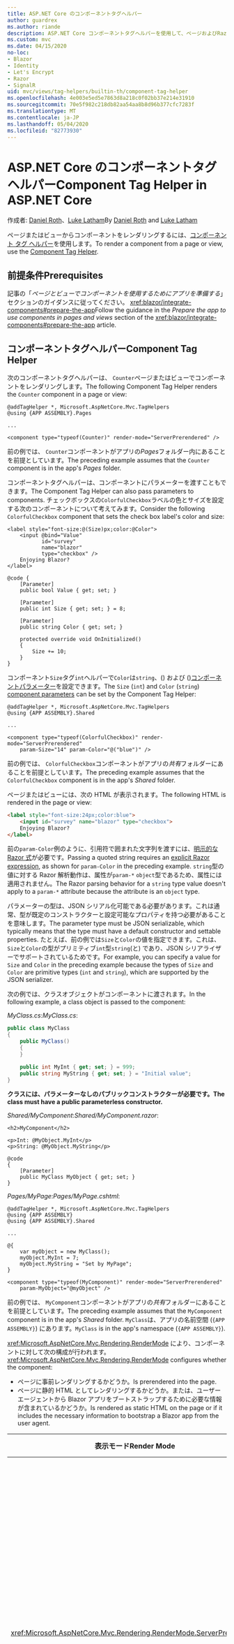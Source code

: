 ```yaml
---
title: ASP.NET Core のコンポーネントタグヘルパー
author: guardrex
ms.author: riande
description: ASP.NET Core コンポーネントタグヘルパーを使用して、ページおよびRazorビューでコンポーネントを表示する方法について説明します。
ms.custom: mvc
ms.date: 04/15/2020
no-loc:
- Blazor
- Identity
- Let's Encrypt
- Razor
- SignalR
uid: mvc/views/tag-helpers/builtin-th/component-tag-helper
ms.openlocfilehash: 4e003e5ed5e7863d8a218c0f02bb37e214e31910
ms.sourcegitcommit: 70e5f982c218db82aa54aa8b8d96b377cfc7283f
ms.translationtype: MT
ms.contentlocale: ja-JP
ms.lasthandoff: 05/04/2020
ms.locfileid: "82773930"
---
```

# <a name="component-tag-helper-in-aspnet-core"></a><span data-ttu-id="4ad9b-103">ASP.NET Core のコンポーネントタグヘルパー</span><span class="sxs-lookup"><span data-stu-id="4ad9b-103">Component Tag Helper in ASP.NET Core</span></span>

<span data-ttu-id="4ad9b-104">作成者: [Daniel Roth](https://github.com/danroth27)、[Luke Latham](https://github.com/guardrex)</span><span class="sxs-lookup"><span data-stu-id="4ad9b-104">By [Daniel Roth](https://github.com/danroth27) and [Luke Latham](https://github.com/guardrex)</span></span>

<span data-ttu-id="4ad9b-105">ページまたはビューからコンポーネントをレンダリングするには、[コンポーネント タグ ヘルパー](xref:Microsoft.AspNetCore.Mvc.TagHelpers.ComponentTagHelper)を使用します。</span><span class="sxs-lookup"><span data-stu-id="4ad9b-105">To render a component from a page or view, use the [Component Tag Helper](xref:Microsoft.AspNetCore.Mvc.TagHelpers.ComponentTagHelper).</span></span>

## <a name="prerequisites"></a><span data-ttu-id="4ad9b-106">前提条件</span><span class="sxs-lookup"><span data-stu-id="4ad9b-106">Prerequisites</span></span>

<span data-ttu-id="4ad9b-107">記事の「*ページとビューでコンポーネントを使用するためにアプリを準備する*」セクションのガイダンスに従ってください。 <xref:blazor/integrate-components#prepare-the-app></span><span class="sxs-lookup"><span data-stu-id="4ad9b-107">Follow the guidance in the *Prepare the app to use components in pages and views* section of the <xref:blazor/integrate-components#prepare-the-app> article.</span></span>

## <a name="component-tag-helper"></a><span data-ttu-id="4ad9b-108">コンポーネントタグヘルパー</span><span class="sxs-lookup"><span data-stu-id="4ad9b-108">Component Tag Helper</span></span>

<span data-ttu-id="4ad9b-109">次のコンポーネントタグヘルパーは、 `Counter`ページまたはビューでコンポーネントをレンダリングします。</span><span class="sxs-lookup"><span data-stu-id="4ad9b-109">The following Component Tag Helper renders the `Counter` component in a page or view:</span></span>

```cshtml
@addTagHelper *, Microsoft.AspNetCore.Mvc.TagHelpers
@using {APP ASSEMBLY}.Pages

...

<component type="typeof(Counter)" render-mode="ServerPrerendered" />
```

<span data-ttu-id="4ad9b-110">前の例では、 `Counter`コンポーネントがアプリの*Pages*フォルダー内にあることを前提としています。</span><span class="sxs-lookup"><span data-stu-id="4ad9b-110">The preceding example assumes that the `Counter` component is in the app's *Pages* folder.</span></span>

<span data-ttu-id="4ad9b-111">コンポーネントタグヘルパーは、コンポーネントにパラメーターを渡すこともできます。</span><span class="sxs-lookup"><span data-stu-id="4ad9b-111">The Component Tag Helper can also pass parameters to components.</span></span> <span data-ttu-id="4ad9b-112">チェックボックスの`ColorfulCheckbox`ラベルの色とサイズを設定する次のコンポーネントについて考えてみます。</span><span class="sxs-lookup"><span data-stu-id="4ad9b-112">Consider the following `ColorfulCheckbox` component that sets the check box label's color and size:</span></span>

```razor
<label style="font-size:@(Size)px;color:@Color">
    <input @bind="Value"
           id="survey" 
           name="blazor" 
           type="checkbox" />
    Enjoying Blazor?
</label>

@code {
    [Parameter]
    public bool Value { get; set; }

    [Parameter]
    public int Size { get; set; } = 8;

    [Parameter]
    public string Color { get; set; }

    protected override void OnInitialized()
    {
        Size += 10;
    }
}
```

<span data-ttu-id="4ad9b-113">コンポーネント`Size`タグ`int`ヘルパーで`Color`は`string`、() および ()[コンポーネントパラメーター](xref:blazor/components#component-parameters)を設定できます。</span><span class="sxs-lookup"><span data-stu-id="4ad9b-113">The `Size` (`int`) and `Color` (`string`) [component parameters](xref:blazor/components#component-parameters) can be set by the Component Tag Helper:</span></span>

```cshtml
@addTagHelper *, Microsoft.AspNetCore.Mvc.TagHelpers
@using {APP ASSEMBLY}.Shared

...

<component type="typeof(ColorfulCheckbox)" render-mode="ServerPrerendered" 
    param-Size="14" param-Color="@("blue")" />
```

<span data-ttu-id="4ad9b-114">前の例では、 `ColorfulCheckbox`コンポーネントがアプリの*共有*フォルダーにあることを前提としています。</span><span class="sxs-lookup"><span data-stu-id="4ad9b-114">The preceding example assumes that the `ColorfulCheckbox` component is in the app's *Shared* folder.</span></span>

<span data-ttu-id="4ad9b-115">ページまたはビューには、次の HTML が表示されます。</span><span class="sxs-lookup"><span data-stu-id="4ad9b-115">The following HTML is rendered in the page or view:</span></span>

```html
<label style="font-size:24px;color:blue">
    <input id="survey" name="blazor" type="checkbox">
    Enjoying Blazor?
</label>
```

<span data-ttu-id="4ad9b-116">前の`param-Color`例のように、引用符で囲まれた文字列を渡すには、[明示的な Razor 式](xref:mvc/views/razor#explicit-razor-expressions)が必要です。</span><span class="sxs-lookup"><span data-stu-id="4ad9b-116">Passing a quoted string requires an [explicit Razor expression](xref:mvc/views/razor#explicit-razor-expressions), as shown for `param-Color` in the preceding example.</span></span> <span data-ttu-id="4ad9b-117">`string`型の値に対する Razor 解析動作は、属性が`param-*` `object`型であるため、属性には適用されません。</span><span class="sxs-lookup"><span data-stu-id="4ad9b-117">The Razor parsing behavior for a `string` type value doesn't apply to a `param-*` attribute because the attribute is an `object` type.</span></span>

<span data-ttu-id="4ad9b-118">パラメーターの型は、JSON シリアル化可能である必要があります。これは通常、型が既定のコンストラクターと設定可能なプロパティを持つ必要があることを意味します。</span><span class="sxs-lookup"><span data-stu-id="4ad9b-118">The parameter type must be JSON serializable, which typically means that the type must have a default constructor and settable properties.</span></span> <span data-ttu-id="4ad9b-119">たとえば、前の例では`Size`と`Color`の値を指定できます。これは、 `Size`と`Color`の型がプリミティブ`int`型`string`(と) であり、JSON シリアライザーでサポートされているためです。</span><span class="sxs-lookup"><span data-stu-id="4ad9b-119">For example, you can specify a value for `Size` and `Color` in the preceding example because the types of `Size` and `Color` are primitive types (`int` and `string`), which are supported by the JSON serializer.</span></span>

<span data-ttu-id="4ad9b-120">次の例では、クラスオブジェクトがコンポーネントに渡されます。</span><span class="sxs-lookup"><span data-stu-id="4ad9b-120">In the following example, a class object is passed to the component:</span></span>

<span data-ttu-id="4ad9b-121">*MyClass.cs*:</span><span class="sxs-lookup"><span data-stu-id="4ad9b-121">*MyClass.cs*:</span></span>

```csharp
public class MyClass
{
    public MyClass()
    {
    }

    public int MyInt { get; set; } = 999;
    public string MyString { get; set; } = "Initial value";
}
```

<span data-ttu-id="4ad9b-122">**クラスには、パラメーターなしのパブリックコンストラクターが必要です。**</span><span class="sxs-lookup"><span data-stu-id="4ad9b-122">**The class must have a public parameterless constructor.**</span></span>

<span data-ttu-id="4ad9b-123">*Shared/MyComponent*:</span><span class="sxs-lookup"><span data-stu-id="4ad9b-123">*Shared/MyComponent.razor*:</span></span>

```razor
<h2>MyComponent</h2>

<p>Int: @MyObject.MyInt</p>
<p>String: @MyObject.MyString</p>

@code
{
    [Parameter]
    public MyClass MyObject { get; set; }
}
```

<span data-ttu-id="4ad9b-124">*Pages/MyPage*:</span><span class="sxs-lookup"><span data-stu-id="4ad9b-124">*Pages/MyPage.cshtml*:</span></span>

```cshtml
@addTagHelper *, Microsoft.AspNetCore.Mvc.TagHelpers
@using {APP ASSEMBLY}
@using {APP ASSEMBLY}.Shared

...

@{
    var myObject = new MyClass();
    myObject.MyInt = 7;
    myObject.MyString = "Set by MyPage";
}

<component type="typeof(MyComponent)" render-mode="ServerPrerendered" 
    param-MyObject="@myObject" />
```

<span data-ttu-id="4ad9b-125">前の例では、 `MyComponent`コンポーネントがアプリの*共有*フォルダーにあることを前提としています。</span><span class="sxs-lookup"><span data-stu-id="4ad9b-125">The preceding example assumes that the `MyComponent` component is in the app's *Shared* folder.</span></span> <span data-ttu-id="4ad9b-126">`MyClass`は、アプリの名前空間 (`{APP ASSEMBLY}`) にあります。</span><span class="sxs-lookup"><span data-stu-id="4ad9b-126">`MyClass` is in the app's namespace (`{APP ASSEMBLY}`).</span></span>

<span data-ttu-id="4ad9b-127"><xref:Microsoft.AspNetCore.Mvc.Rendering.RenderMode> により、コンポーネントに対して次の構成が行われます。</span><span class="sxs-lookup"><span data-stu-id="4ad9b-127"><xref:Microsoft.AspNetCore.Mvc.Rendering.RenderMode> configures whether the component:</span></span>

* <span data-ttu-id="4ad9b-128">ページに事前レンダリングするかどうか。</span><span class="sxs-lookup"><span data-stu-id="4ad9b-128">Is prerendered into the page.</span></span>
* <span data-ttu-id="4ad9b-129">ページに静的 HTML としてレンダリングするかどうか。または、ユーザー エージェントから Blazor アプリをブートストラップするために必要な情報が含まれているかどうか。</span><span class="sxs-lookup"><span data-stu-id="4ad9b-129">Is rendered as static HTML on the page or if it includes the necessary information to bootstrap a Blazor app from the user agent.</span></span>

| <span data-ttu-id="4ad9b-130">表示モード</span><span class="sxs-lookup"><span data-stu-id="4ad9b-130">Render Mode</span></span> | <span data-ttu-id="4ad9b-131">説明</span><span class="sxs-lookup"><span data-stu-id="4ad9b-131">Description</span></span> |
| ----------- | ----------- |
| <xref:Microsoft.AspNetCore.Mvc.Rendering.RenderMode.ServerPrerendered> | <span data-ttu-id="4ad9b-132">コンポーネントを静的 HTML にレンダリングし、Blazor Server アプリのマーカーを含めます。</span><span class="sxs-lookup"><span data-stu-id="4ad9b-132">Renders the component into static HTML and includes a marker for a Blazor Server app.</span></span> <span data-ttu-id="4ad9b-133">このマーカーは、ユーザー エージェントの起動時に Blazor アプリをブートストラップするために使用されます。</span><span class="sxs-lookup"><span data-stu-id="4ad9b-133">When the user-agent starts, this marker is used to bootstrap a Blazor app.</span></span> |
| <xref:Microsoft.AspNetCore.Mvc.Rendering.RenderMode.Server> | <span data-ttu-id="4ad9b-134">Blazor Server アプリのマーカーをレンダリングします。</span><span class="sxs-lookup"><span data-stu-id="4ad9b-134">Renders a marker for a Blazor Server app.</span></span> <span data-ttu-id="4ad9b-135">コンポーネントからの出力は含められません。</span><span class="sxs-lookup"><span data-stu-id="4ad9b-135">Output from the component isn't included.</span></span> <span data-ttu-id="4ad9b-136">このマーカーは、ユーザー エージェントの起動時に Blazor アプリをブートストラップするために使用されます。</span><span class="sxs-lookup"><span data-stu-id="4ad9b-136">When the user-agent starts, this marker is used to bootstrap a Blazor app.</span></span> |
| <xref:Microsoft.AspNetCore.Mvc.Rendering.RenderMode.Static> | <span data-ttu-id="4ad9b-137">コンポーネントを静的 HTML にレンダリングします。</span><span class="sxs-lookup"><span data-stu-id="4ad9b-137">Renders the component into static HTML.</span></span> |

<span data-ttu-id="4ad9b-138">ページとビューはコンポーネントを使用できますが、逆の場合は真実ではありません。</span><span class="sxs-lookup"><span data-stu-id="4ad9b-138">While pages and views can use components, the converse isn't true.</span></span> <span data-ttu-id="4ad9b-139">コンポーネントでは、ビューおよびページ固有の機能 (部分ビューやセクションなど) を使用できません。</span><span class="sxs-lookup"><span data-stu-id="4ad9b-139">Components can't use view- and page-specific features, such as partial views and sections.</span></span> <span data-ttu-id="4ad9b-140">コンポーネントの部分ビューのロジックを使用するには、部分ビューのロジックをコンポーネントにします。</span><span class="sxs-lookup"><span data-stu-id="4ad9b-140">To use logic from a partial view in a component, factor out the partial view logic into a component.</span></span>

<span data-ttu-id="4ad9b-141">静的 HTML ページからのサーバー コンポーネントのレンダリングは、サポートされていません。</span><span class="sxs-lookup"><span data-stu-id="4ad9b-141">Rendering server components from a static HTML page isn't supported.</span></span>

## <a name="additional-resources"></a><span data-ttu-id="4ad9b-142">その他の技術情報</span><span class="sxs-lookup"><span data-stu-id="4ad9b-142">Additional resources</span></span>

* <xref:Microsoft.AspNetCore.Mvc.TagHelpers.ComponentTagHelper>
* <xref:mvc/views/tag-helpers/intro>
* <xref:blazor/components>
